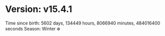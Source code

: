 # Version: v15.4.1
Time since birth: 5602 days, 134449 hours, 8066940 minutes, 484016400 seconds
Season: Winter ❄️
